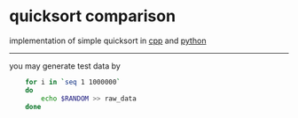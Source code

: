 # quicksort comparison  

implementation of simple quicksort in [cpp](./quick_sort.cpp) and [python](./quick_sort.py)  

---

you may generate test data by  
```bash
    for i in `seq 1 1000000`
    do
        echo $RANDOM >> raw_data
    done
```


